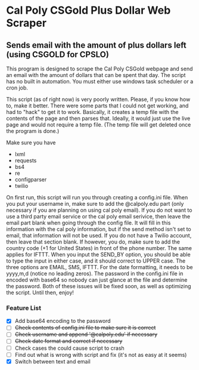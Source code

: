 # Cal Poly CSGold Plus Dollar Web Scraper
## Sends email with the amount of plus dollars left (using CSGOLD for CPSLO)
This program is designed to scrape the Cal Poly CSGold webpage and send an email with the amount of dollars that can be spent that day. The script has no built in automation. You must either use windows task scheduler or a cron job.

This script (as of right now) is very poorly written. Please, if you know how to, make it better. There were some parts that I could not get working, and had to "hack" to get it to work. Basically, it creates a temp file with the contents of the page and then parses that. Ideally, it would just use the live page and would not require a temp file. (The temp file will get deleted once the program is done.)


Make sure you have

* lxml
* requests
* bs4
* re
* configparser
* twilio

On first run, this script will run you through creating a config.ini file. When you put your username in, make sure to add the @calpoly.edu part (only necessary if you are planning on using cal poly email). If you do not want to use a third party email service or the cal poly email serivice, then leave the email part blank when going through the config file. It will fill in this information with the cal poly information, but if the send method isn't set to email, that information will not be used. If you do not have a Twilio account, then leave that section blank. If however, you do, make sure to add the country code (+1 for United States) in front of the phone number. The same applies for IFTTT. When you input the SEND_BY option, you should be able to type the input in either case, and it should correct to UPPER case. The three options are EMAIL, SMS, IFTTT. For the date formatting, it needs to be yyyy,m,d (notice no leading zeros). The password in the config.ini file in encoded with base64 so nobody can just glance at the file and determine the password.
Both of these issues will be fixed soon, as well as optimizing the script. Until then, enjoy!


### Feature List
- [x] Add base64 encoding to the password
- [ ] ~~Check contents of config.ini file to make sure it is correct~~
- [ ] ~~Check username and append '@calpoly.edu' if necessary~~
- [ ] ~~Check date format and correct if necessary~~
- [ ] Check cases the could cause script to crash
- [ ] Find out what is wrong with script and fix (it's not as easy at it seems)
- [x] Switch between text and email
